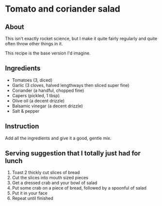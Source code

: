 # Tomato and coriander salad

## About

This isn't exactly rocket science, but I make it quite fairly regularly and quite often throw other things in it.

This recipe is the base version I'd imagine.

## Ingredients

* Tomatoes (3, diced)
* Garlic (3 cloves, halved lengthways then sliced super fine)
* Coriander (a handful, chopped fine)
* Capers (pickled, 1 tbsp)
* Olive oil (a decent drizzle)
* Balsamic vinegar (a decent drizzle)
* Salt & pepper

## Instruction

Add all the ingredients and give it a good, gentle mix.

## Serving suggestion that I totally just had for lunch

1. Toast 2 thickly cut slices of bread
2. Cut the slices into mouth sized pieces
3. Get a dressed crab and your bowl of salad
4. Put some crab on a piece of bread, followed by a spoonful of salad
5. Put it in your face
6. Repeat until finished
